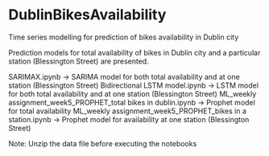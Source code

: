 # DublinBikesAvailability
Time series modelling for prediction of bikes availability in Dublin city

Prediction models for total availability of bikes in Dublin city and a particular station (Blessington Street) are presented.

SARIMAX.ipynb -> SARIMA model for both total availability and at one station (Blessington Street)
Bidirectional LSTM model.ipynb -> LSTM model for both total availability and at one station (Blessington Street)
ML_weekly assignment_week5_PROPHET_total bikes in dublin.ipynb -> Prophet model for total availability
ML_weekly assignment_week5_PROPHET_bikes in a station.ipynb -> Prophet model for availability at one station (Blessington Street)

Note: Unzip the data file before executing the notebooks
